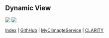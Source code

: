 ## Dynamic View

![](embed:DynamicView)
![](DynamicView.svg)

[Index](/) | [GithHub](https://github.com/clarity-h2020/csis-architecture/) | [MyClimagteService](https://myclimateservices.eu/) | [CLARITY](http://clarity-h2020.eu/)